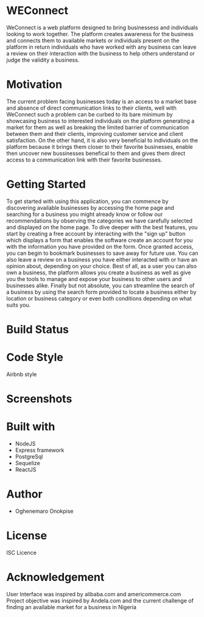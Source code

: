 # WEConnect
WeConnect is a web platform designed to bring businessess and individuals looking to work together. The platform creates awareness for the business and connects them to available markets or individuals present on the platform in return individuals who have worked with any business can leave a review on their interaction with the business to help others understand or judge the validity a business.

# Motivation
The current problem facing businesses today is an access to a market base and absence of direct communication links to their clients, well with WeConnect such a problem can be curbed to its bare minimum by showcasing business to interested individuals on the platform generating a market for them as well as breaking the limited barrier of communication between them and their clients, improving customer service and client satisfaction. On the other hand, it is also very beneficial to individuals on the platform because it brings them closer to their favorite businesses, enable then uncover new bussinesses benefical to them and gives them direct access to a communication link with their favorite businesses.

# Getting Started
To get started with using this application, you can commence by discovering available businesses by accessing the home page and searching for a business you might already know or follow our recommendations by observing the categories we have carefully selected and displayed on the home page. 
To dive deeper with the best features, you start by creating a free account by interacting with the "sign up" button which displays a form that enables the software create an account for you with the information you have provided on the form.
Once granted access, you can begin to bookmark businesses to save away for future use. You can also leave a review on a business you have either interacted with or have an opinion about, depending on your choice.
Best of all, as a user you can also own a business, the platform allows you create a business as well as give you the tools to manage and expose your business to other users and businesses alike.
Finally but not absolute, you can streamline the search of a business by using the search form provided to locate a business either by location or business category or even both conditions depending on what suits you. 


# Build Status 

# Code Style
Airbnb style

# Screenshots


# Built with
- NodeJS
- Express framework
- PostgreSql
- Sequelize
- ReactJS

# Author
- Oghenemaro Onokpise

# License
ISC Licence

# Acknowledgement
User Interface was inspired by alibaba.com and americommerce.com
Project objective was inspired by Andela.com and the current challenge of finding an available market for a business in Nigeria
